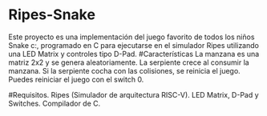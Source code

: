 # Ripes-Snake
Este proyecto es una implementación del juego favorito de todos los niños Snake c:, programado en C para ejecutarse en el simulador Ripes utilizando una LED Matrix y controles tipo D-Pad.
#Características
La manzana es una matriz 2x2 y se genera aleatoriamente.
La serpiente crece al consumir la manzana.
Si la serpiente cocha con las colisiones, se reinicia el juego.
Puedes reiniciar el juego con el switch 0.

#Requisitos.
Ripes (Simulador de arquitectura RISC-V).
LED Matrix, D-Pad y Switches.
Compilador de C.



